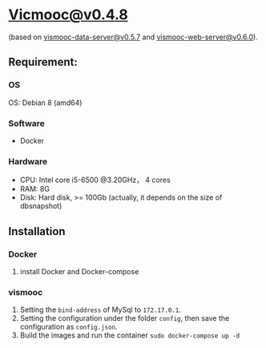 # Vicmooc@v0.4.8

(based on [vismooc-data-server@v0.5.7](https://github.com/HKUST-VISLab/vismooc-data-server/releases/tag/v0.5.7) and 
[vismooc-web-server@v0.6.0](https://github.com/HKUST-VISLab/vismooc-web-server/releases/tag/v0.6.0)).

## Requirement:

### OS
OS: Debian 8 (amd64)

### Software
- Docker

### Hardware
- CPU: Intel core i5-6500 @3.20GHz， 4 cores
- RAM: 8G
- Disk: Hard disk, >= 100Gb (actually, it depends on the size of dbsnapshot)

## Installation

### Docker
1. install Docker and Docker-compose

### vismooc
1. Setting the `bind-address` of MySql to `172.17.0.1`.
2. Setting the configuration under the folder `config`, then save the configuration as `config.json`.
3. Build the images and run the container `sudo docker-compose up -d`
